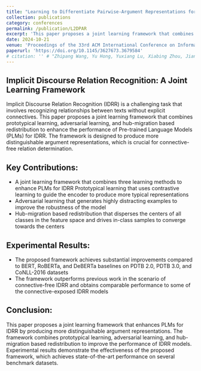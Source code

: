 ```yaml
---
title: "Learning to Differentiate Pairwise-Argument Representations for Implicit Discourse Relation Recognition"
collection: publications
category: conferences
permalink: /publication/L2DPAR
excerpt: 'This paper proposes a joint learning framework that combines prototypical learning, adversarial learning, and hub-migration based redistribution to enhance the performance of Pre-trained Language Models (PLMs) for implicit discourse relation recognition.'
date: 2024-10-21
venue: 'Proceedings of the 33rd ACM International Conference on Information and Knowledge Management (CIKM 2024)'
paperurl: 'https://doi.org/10.1145/3627673.3679584'
# citation: '' # "Zhipang Wang, Yu Hong, Yuxiang Lu, Xiabing Zhou, Jianmin Yao, and Guodong Zhou. 2024. Learning to Differentiate Pairwise-Argument Representations for Implicit Discourse Relation Recognition. In Proceedings of the 33rd ACM International Conference on Information and Knowledge Management (CIKM '24). Association for Computing Machinery, New York, NY, USA, 2503–2512."
---
```


<!-- [Code of Github](https://github.com/ZpWang-AI/L2DPAR) is coming soon. -->


## Implicit Discourse Relation Recognition: A Joint Learning Framework

Implicit Discourse Relation Recognition (IDRR) is a challenging task that involves recognizing relationships between texts without explicit connectives. This paper proposes a joint learning framework that combines prototypical learning, adversarial learning, and hub-migration based redistribution to enhance the performance of Pre-trained Language Models (PLMs) for IDRR. The framework is designed to produce more distinguishable argument representations, which is crucial for connective-free relation determination.

## Key Contributions:

* A joint learning framework that combines three learning methods to enhance PLMs for IDRR
Prototypical learning that uses contrastive learning to guide the encoder to produce more typical representations
* Adversarial learning that generates highly distracting examples to improve the robustness of the model
* Hub-migration based redistribution that disperses the centers of all classes in the feature space and drives in-class samples to converge towards the centers

## Experimental Results:

* The proposed framework achieves substantial improvements compared to BERT, RoBERTa, and DeBERTa baselines on PDTB 2.0, PDTB 3.0, and CoNLL-2016 datasets
* The framework outperforms previous work in the scenario of connective-free IDRR and obtains comparable performance to some of the connective-exposed IDRR models

## Conclusion:

This paper proposes a joint learning framework that enhances PLMs for IDRR by producing more distinguishable argument representations. The framework combines prototypical learning, adversarial learning, and hub-migration based redistribution to improve the performance of IDRR models. Experimental results demonstrate the effectiveness of the proposed framework, which achieves state-of-the-art performance on several benchmark datasets.